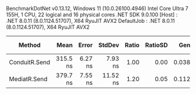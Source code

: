 
BenchmarkDotNet v0.13.12, Windows 11 (10.0.26100.4946)
Intel Core Ultra 7 155H, 1 CPU, 22 logical and 16 physical cores
.NET SDK 9.0.100
  [Host]     : .NET 8.0.11 (8.0.1124.51707), X64 RyuJIT AVX2
  DefaultJob : .NET 8.0.11 (8.0.1124.51707), X64 RyuJIT AVX2


 Method        | Mean     | Error   | StdDev   | Ratio | RatioSD | Gen0   | Allocated | Alloc Ratio |
-------------- |---------:|--------:|---------:|------:|--------:|-------:|----------:|------------:|
 ConduitR.Send | 315.5 ns | 6.27 ns |  7.93 ns |  1.00 |    0.00 | 0.0381 |     480 B |        1.00 |
 MediatR.Send  | 379.7 ns | 7.55 ns | 11.52 ns |  1.20 |    0.05 | 0.1125 |    1416 B |        2.95 |
